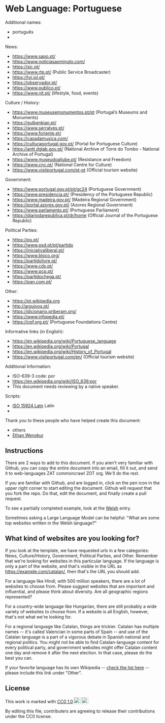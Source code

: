 # Web Language: Portuguese

Additional names:
- português
-

News:
- https://www.sapo.pt/
- https://www.noticiasaominuto.com/
- https://sic.pt/
- https://www.rtp.pt/ (Public Service Broadcaster)
- https://tvi.iol.pt/
- https://observador.pt/
- https://www.publico.pt/
- https://www.nit.pt/ (lifestyle, food, events)

Culture / History:
- https://www.museusemonumentos.pt/pt (Portugal’s Museums and Monuments)
- https://gulbenkian.pt/
- https://www.serralves.pt/
- https://www.foriente.pt/
- https://casadamusica.com/
- https://culturaportugal.gov.pt/ (Portal for Portuguese Culture)
- https://antt.dglab.gov.pt/ (National Archive of Torre do Tombo - National Archive of Portugal)
- https://www.museudoaljube.pt/ (Resistance and Freedom)
- https://www.cnc.pt/ (National Centre for Culture)
- https://www.visitportugal.com/pt-pt (Official tourism website)

Government:
- https://www.portugal.gov.pt/pt/gc24 (Portuguese Government)
- https://www.presidencia.pt/ (Presidency of the Portuguese Republic)
- https://www.madeira.gov.pt/ (Madeira Regional Government)
- https://portal.azores.gov.pt/ (Azores Regional Government)
- https://www.parlamento.pt/ (Portuguese Parliament)
- https://diariodarepublica.pt/dr/home (Official Journal of the Portuguese Republic)

Political Parties:
- https://ps.pt/
- https://www.psd.pt/pt/partido
- https://iniciativaliberal.pt/
- https://www.bloco.org/
- https://partidolivre.pt/
- https://www.cds.pt/
- https://www.pcp.pt/
- https://partidochega.pt/
- https://pan.com.pt/

Other:
- https://pt.wikipedia.org
- http://arquivos.pt/
- https://dicionario.priberam.org/
- https://www.infopedia.pt/
- https://cpf.org.pt/ (Portuguese Foundations Centre)

Informative links (in English):
- https://en.wikipedia.org/wiki/Portuguese_language
- https://en.wikipedia.org/wiki/Portugal
- https://en.wikipedia.org/wiki/History_of_Portugal
- https://www.visitportugal.com/en/ (Official tourism website)

Additional Information:
- ISO-639-3 code: por
- https://en.wikipedia.org/wiki/ISO_639:por
- This document needs reviewing by a native speaker.


Scripts:
- <a href="https://en.wikipedia.org/wiki/ISO_15924">ISO 15924 Latn</a> Latin
-

Thank you to these people who have helped create this document:
- others
- [Ethan Wenokur](https://github.com/e-Winnie)

## Instructions

There are 2 ways to add to this document. If you aren't very familiar
with Github, you can copy the entire document into an email, fill it
out, and send it to web-languages ZAT commoncrawl ZOT org. We'll do the rest.

If you are familiar with Github, and are logged in, click on the pen
icon in the upper right corner to start editing the document.
Github will request that you fork the repo. Do that, edit the
document, and finally create a pull request.

To see a partially completed example, look at the
[Welsh](../living/welsh.md) entry.

Sometimes asking a Large Language Model can be helpful: "What are some
top websites written in the Welsh language?"

## What kind of websites are you looking for?

If you look at the template, we have requested urls in a few
categories: News, Culture/History, Government, Political Parties, and
Other. Remember that we're looking for websites in this particular
language. If the language is only a part of the website, and that's
visible in the URL as https://example.com/catalan/, then that's the
URL you should add.

For a language like Hindi, with 500 million speakers, there are a lot
of websites to choose from. Please suggest websites that are important
and influential, and please think about diversity. Are all geographic
regions represented?

For a country-wide language like Hungarian, there are still probably a
wide variety of websites to choose from. If a website is all English,
however, that's not what we're looking for.

For a regional language like Catalan, things are trickier. Catalan has
multiple names -- it's called Valencian in some parts of Spain -- and
use of the Catalan language is a part of a vigorous debate in Spanish
national and regional politics. You might not be able to find
Catalan-language content for every political party, and government
websites might offer Catalan content one day and remove it after
the next election. In that case, please do the best you can.

If your favorite language has its own Wikipedia -- [check the list here](https://en.wikipedia.org/wiki/List_of_Wikipedias) --
please include this link under "Other".

## License

<p xmlns:cc="http://creativecommons.org/ns#" >This work is marked with <a href="https://creativecommons.org/publicdomain/zero/1.0/?ref=chooser-v1" target="_blank" rel="license noopener noreferrer" style="display:inline-block;">CC0 1.0<img style="height:22px!important;margin-left:3px;vertical-align:text-bottom;" src="https://mirrors.creativecommons.org/presskit/icons/cc.svg?ref=chooser-v1" alt=""><img style="height:22px!important;margin-left:3px;vertical-align:text-bottom;" src="https://mirrors.creativecommons.org/presskit/icons/zero.svg?ref=chooser-v1" alt=""></a></p>

By editing this file, contributers are agreeing to release their contributions under the CC0 license.
